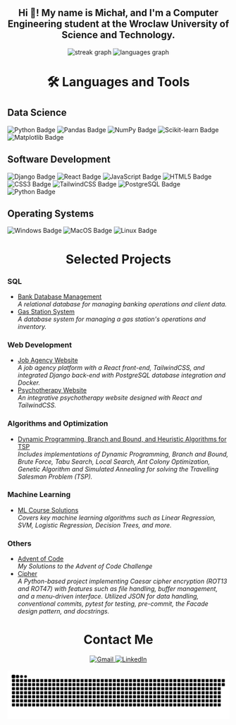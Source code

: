 <h2 align="center">Hi 👋! My name is Michał, and I'm a Computer Engineering student at the Wroclaw University of Science and Technology.</h2>

<div align="center">
  <img src="https://streak-stats.demolab.com?user=00200200&locale=en&mode=daily&theme=dracula&hide_border=false&border_radius=5" height="150" alt="streak graph" />
  <img src="https://github-readme-stats.vercel.app/api/top-langs?username=00200200&locale=en&hide_title=false&layout=compact&card_width=320&langs_count=5&theme=dracula&hide_border=false" height="150" alt="languages graph" />
</div>

<h1 align="center">🛠 Languages and Tools</h1>

<h2>Data Science</h2>
<div align="left">
  <img src="https://img.shields.io/badge/Python-blue?style=for-the-badge&logo=python&logoColor=white" alt="Python Badge" />
  <img src="https://img.shields.io/badge/Pandas-orange?style=for-the-badge&logo=pandas&logoColor=white" alt="Pandas Badge" />
  <img src="https://img.shields.io/badge/NumPy-lightblue?style=for-the-badge&logo=numpy&logoColor=white" alt="NumPy Badge" />
  <img src="https://img.shields.io/badge/Scikit--Learn-green?style=for-the-badge&logo=scikit-learn&logoColor=white" alt="Scikit-learn Badge" />
  <img src="https://img.shields.io/badge/Matplotlib-purple?style=for-the-badge&logo=matplotlib&logoColor=white" alt="Matplotlib Badge" />
</div>

<h2>Software Development</h2>
<div align="left">
  <img src="https://img.shields.io/badge/Django-darkgreen?style=for-the-badge&logo=django&logoColor=white" alt="Django Badge" />
  <img src="https://img.shields.io/badge/React-lightblue?style=for-the-badge&logo=react&logoColor=white" alt="React Badge" />
  <img src="https://img.shields.io/badge/JavaScript-yellow?style=for-the-badge&logo=javascript&logoColor=white" alt="JavaScript Badge" />
  <img src="https://img.shields.io/badge/HTML5-red?style=for-the-badge&logo=html5&logoColor=white" alt="HTML5 Badge" />
  <img src="https://img.shields.io/badge/CSS3-blue?style=for-the-badge&logo=css3&logoColor=white" alt="CSS3 Badge" />
  <img src="https://img.shields.io/badge/TailwindCSS-lightgreen?style=for-the-badge&logo=tailwindcss&logoColor=white" alt="TailwindCSS Badge" />
  <img src="https://img.shields.io/badge/PostgreSQL-blue?style=for-the-badge&logo=postgresql&logoColor=white" alt="PostgreSQL Badge" />
  <img src="https://img.shields.io/badge/Python-blue?style=for-the-badge&logo=python&logoColor=white" alt="Python Badge" />
</div>

<h2>Operating Systems</h2>
<div align="left">
  <img src="https://img.shields.io/badge/Windows-blue?style=for-the-badge&logo=microsoft&logoColor=white" alt="Windows Badge" />

  <img src="https://img.shields.io/badge/MacOS-gray?style=for-the-badge&logo=apple&logoColor=white" alt="MacOS Badge" />
  <img src="https://img.shields.io/badge/Linux-yellow?style=for-the-badge&logo=linux&logoColor=white" alt="Linux Badge" />
</div>

<h1 align="center">Selected Projects</h1>

### **SQL**
- [Bank Database Management](https://github.com/00200200/BankDataBase)  
  *A relational database for managing banking operations and client data.*  
- [Gas Station System](https://github.com/00200200/StacjaPaliw)  
  *A database system for managing a gas station's operations and inventory.*

### **Web Development**
- [Job Agency Website](https://ewc.com.pl/)  
  *A job agency platform with a React front-end, TailwindCSS, and integrated Django back-end with PostgreSQL database integration and Docker.*
- [Psychotherapy Website](https://www.psychoterapia-aldona.pl/)  
  *An integrative psychotherapy website designed with React and TailwindCSS.* 

### **Algorithms and Optimization**
- [Dynamic Programming, Branch and Bound, and Heuristic Algorithms for TSP](https://github.com/00200200/PEA)  
  *Includes implementations of Dynamic Programming, Branch and Bound, Brute Force, Tabu Search, Local Search, Ant Colony Optimization, Genetic Algorithm and Simulated Annealing for solving the Travelling Salesman Problem (TSP).*

### **Machine Learning**
- [ML Course Solutions](https://github.com/00200200/ML_COURSE)  
  *Covers key machine learning algorithms such as Linear Regression, SVM, Logistic Regression, Decision Trees, and more.*
### **Others**
- [Advent of Code](https://github.com/00200200/AdventOfCode)  
  *My Solutions to the Advent of Code Challenge*
- [Cipher](https://github.com/00200200/Cipher)  
  *A Python-based project implementing Caesar cipher encryption (ROT13 and ROT47) with features such as file handling, buffer management, and a menu-driven interface. Utilized JSON for data handling, conventional commits, pytest for testing, pre-commit, the Facade design pattern, and docstrings.*


<h1 align="center">Contact Me</h1>
<div align="center">
  <a href="mailto:mchfrg@gmail.com" target="_blank">
    <img src="https://img.shields.io/static/v1?message=Gmail&logo=gmail&label=&color=D14836&logoColor=white&labelColor=&style=for-the-badge" height="35" alt="Gmail" />
  </a>
  <a href="https://www.linkedin.com/in/micha%C5%82-furga%C5%82a/" target="_blank">
    <img src="https://img.shields.io/static/v1?message=LinkedIn&logo=linkedin&label=&color=0077B5&logoColor=white&labelColor=&style=for-the-badge" height="35" alt="LinkedIn" />
  </a>
</div>

<br clear="both">

<img src="https://raw.githubusercontent.com/00200200/00200200/output/snake.svg" alt="Snake animation" />
